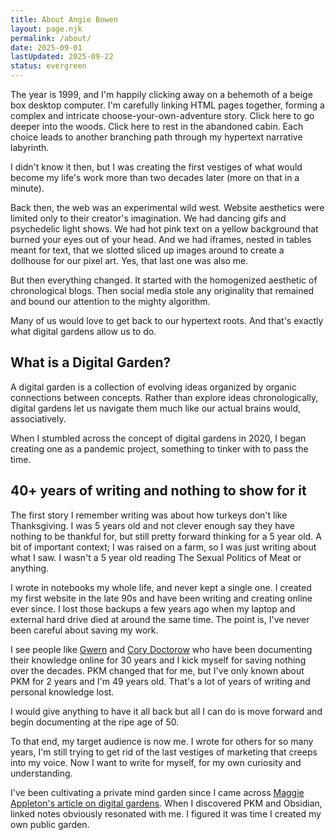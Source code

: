 ```yaml
---
title: About Angie Bowen
layout: page.njk
permalink: /about/
date: 2025-09-01
lastUpdated: 2025-09-22
status: evergreen
---
```


The year is 1999, and I'm happily clicking away on a behemoth of a beige box desktop computer. I'm carefully linking HTML pages together, forming a complex and intricate choose-your-own-adventure story. Click here to go deeper into the woods. Click here to rest in the abandoned cabin. Each choice leads to another branching path through my hypertext narrative labyrinth.

I didn't know it then, but I was creating the first vestiges of what would become my life's work more than two decades later (more on that in a minute).

Back then, the web was an experimental wild west. Website aesthetics were limited only to their creator's imagination. We had dancing gifs and psychedelic light shows. We had hot pink text on a yellow background that burned your eyes out of your head. And we had iframes, nested in tables meant for text, that we slotted sliced up images around to create a dollhouse for our pixel art. Yes, that last one was also me.

But then everything changed. It started with the homogenized aesthetic of chronological blogs. Then social media stole any originality that remained and bound our attention to the mighty algorithm.

Many of us would love to get back to our hypertext roots. And that's exactly what digital gardens allow us to do.

## What is a Digital Garden?

A digital garden is a collection of evolving ideas organized by organic connections between concepts. Rather than explore ideas chronologically, digital gardens let us navigate them much like our actual brains would, associatively.

When I stumbled across the concept of digital gardens in 2020, I began creating one as a pandemic project, something to tinker with to pass the time.

## 40+ years of writing and nothing to show for it

The first story I remember writing was about how turkeys don't like Thanksgiving. I was 5 years old and not clever enough say they have nothing to be thankful for, but still pretty forward thinking for a 5 year old. A bit of important context; I was raised on a farm, so I was just writing about what I saw. I wasn't a 5 year old reading The Sexual Politics of Meat or anything.

I wrote in notebooks my whole life, and never kept a single one. I created my first website in the late 90s and have been writing and creating online ever since. I lost those backups a few years ago when my laptop and external hard drive died at around the same time. The point is, I've never been careful about saving my work.

I see people like <a href="https://gwern.net/">Gwern</a> and <a href="https://pluralistic.net/">Cory Doctorow</a> who have been documenting their knowledge online for 30 years and I kick myself for saving nothing over the decades. PKM changed that for me, but I've only known about PKM for 2 years and I'm 49 years old. That's a lot of years of writing and personal knowledge lost. 

I would give anything to have it all back but all I can do is move forward and begin documenting at the ripe age of 50. 

To that end, my target audience is now me. I wrote for others for so many years, I'm still trying to get rid of the last vestiges of marketing that creeps into my voice. Now I want to write for myself, for my own curiosity and understanding.

I've been cultivating a private mind garden since I came across <a href="https://maggieappleton.com/garden-history">Maggie Appleton's article on digital gardens</a>. When I discovered PKM and Obsidian, linked notes obviously resonated with me. I figured it was time I created my own public garden.